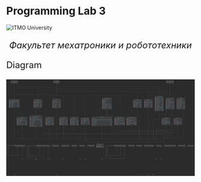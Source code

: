 # Programming Lab 3
![ITMO University](https://www.ifmo.ru/images/pages_trans/50/itmo_horiz_white_eng.jpg)
<p align="center" style ="font-size: 24px"><em>Факультет мехатроники и робототехники</em></p>
<p align="left" style ="font-size: 24px">Diagram</p> 

![This is diagram](https://github.com/huynhtancuong/ITMO_LABS/blob/master/Lab3_my/src/main/java/Diagrams/diagram.png?raw=true)
